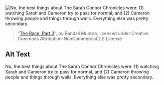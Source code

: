 ![No, the best things about The Sarah Connor Chronicles were: (1) watching Sarah and Cameron try to pass for normal, and (2) Cameron throwing people and things through walls.  Everything else was pretty secondary.](https://imgs.xkcd.com/comics/the_race_part_3.png)
> "[The Race: Part 3](https://xkcd.com/579/)", by Randall Munroe, licensed under Creative Commons Attribution-NonCommercial 2.5 License

## Alt Text
No, the best things about The Sarah Connor Chronicles were: (1) watching Sarah and Cameron try to pass for normal, and (2) Cameron throwing people and things through walls.  Everything else was pretty secondary.
